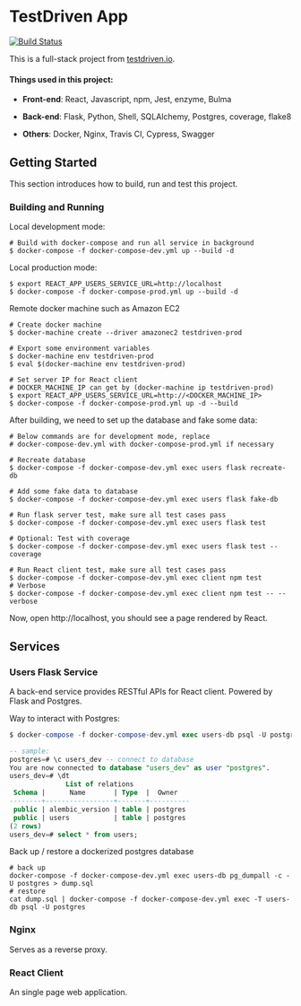 # TestDriven App

[![Build Status](https://travis-ci.org/luoos/testdriven-app.svg?branch=master)](https://travis-ci.org/luoos/testdriven-app)

This is a full-stack project from [testdriven.io](https://testdriven.io/courses/microservices-with-docker-flask-and-react).

#### Things used in this project:

 - **Front-end**: React, Javascript, npm, Jest, enzyme, Bulma

 - **Back-end**: Flask, Python, Shell, SQLAlchemy, Postgres, coverage, flake8

 - **Others**: Docker, Nginx, Travis CI, Cypress, Swagger

## Getting Started

This section introduces how to build, run and test this project.

### Building and Running

Local development mode:

```shell
# Build with docker-compose and run all service in background
$ docker-compose -f docker-compose-dev.yml up --build -d
```

Local production mode:

```shell
$ export REACT_APP_USERS_SERVICE_URL=http://localhost
$ docker-compose -f docker-compose-prod.yml up --build -d
```

Remote docker machine such as Amazon EC2

```shell
# Create docker machine
$ docker-machine create --driver amazonec2 testdriven-prod

# Export some environment variables
$ docker-machine env testdriven-prod
$ eval $(docker-machine env testdriven-prod)

# Set server IP for React client
# DOCKER_MACHINE_IP can get by (docker-machine ip testdriven-prod)
$ export REACT_APP_USERS_SERVICE_URL=http://<DOCKER_MACHINE_IP>
$ docker-compose -f docker-compose-prod.yml up -d --build
```

After building, we need to set up the database and fake some data:

```shell
# Below commands are for development mode, replace
# docker-compose-dev.yml with docker-compose-prod.yml if necessary

# Recreate database
$ docker-compose -f docker-compose-dev.yml exec users flask recreate-db

# Add some fake data to database
$ docker-compose -f docker-compose-dev.yml exec users flask fake-db

# Run flask server test, make sure all test cases pass
$ docker-compose -f docker-compose-dev.yml exec users flask test

# Optional: Test with coverage
$ docker-compose -f docker-compose-dev.yml exec users flask test --coverage

# Run React client test, make sure all test cases pass
$ docker-compose -f docker-compose-dev.yml exec client npm test
# Verbose
$ docker-compose -f docker-compose-dev.yml exec client npm test -- --verbose
```

Now, open http://localhost, you should see a page rendered by React.

## Services

### Users Flask Service

A back-end service provides RESTful APIs for React client. Powered by Flask and Postgres.

Way to interact with Postgres:

```SQL
$ docker-compose -f docker-compose-dev.yml exec users-db psql -U postgres

-- sample:
postgres=# \c users_dev -- connect to database
You are now connected to database "users_dev" as user "postgres".
users_dev=# \dt
              List of relations
 Schema |      Name       | Type  |  Owner
--------+-----------------+-------+----------
 public | alembic_version | table | postgres
 public | users           | table | postgres
(2 rows)
users_dev=# select * from users;
```

Back up / restore a dockerized postgres database

```shell
# back up
docker-compose -f docker-compose-dev.yml exec users-db pg_dumpall -c -U postgres > dump.sql
# restore
cat dump.sql | docker-compose -f docker-compose-dev.yml exec -T users-db psql -U postgres
```

### Nginx

Serves as a reverse proxy.

### React Client

An single page web application.